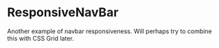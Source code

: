 # ResponsiveNavBar
Another example of navbar responsiveness. Will perhaps try to combine this with CSS Grid later.
